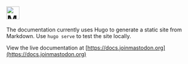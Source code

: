 <h1><picture>
  <source media="(prefers-color-scheme: dark)" srcset="https://github.com/mastodon/mastodon/raw/main/lib/assets/wordmark.dark.png?raw=true">
  <source media="(prefers-color-scheme: light)" srcset="https://github.com/mastodon/mastodon/raw/main/lib/assets/wordmark.light.png?raw=true">
  <img alt="Mastodon" src="https://github.com/mastodon/mastodon/raw/mainlib/assets/wordmark.light.png?raw=true" height="34">
</picture></h1>

The documentation currently uses Hugo to generate a static site from Markdown. Use `hugo serve` to test the site locally.

View the live documentation at [https://docs.joinmastodon.org](https://docs.joinmastodon.org)
